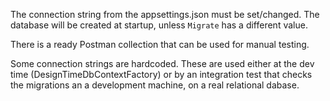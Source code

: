 
The connection string from the appsettings.json must be set/changed.
The database will be created at startup, unless `Migrate` has a different value.

There is a ready Postman collection that can be used for manual testing.

Some connection strings are hardcoded. These are used either at the dev time (DesignTimeDbContextFactory) or by an integration test that checks the migrations an a development machine, on a real relational dabase.